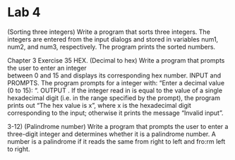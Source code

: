 Lab 4
=====

(Sorting three integers) Write a program that sorts three integers.
The integers are entered from the input dialogs and stored in variables
num1, num2, and num3, respectively. The program prints the sorted numbers.


Chapter 3 Exercise 35
HEX. 
(Decimal to hex) Write a program  that prompts the user to enter an integer  
between  0 and 15 and displays its corresponding hex number. 
INPUT and PROMPTS. The program  prompts for a integer  with: “Enter a decimal
value  (0 to 15): “. 
OUTPUT . If the integer  read in is equal  to the value  of a single 
hexadecimal  digit (i.e. in the range specified by the prompt), the program  
prints out “The hex value  is x”, where x is the hexadecimal  digit 
corresponding to the input; otherwise it prints the message  “Invalid input”. 

3-12) (Palindrome number) Write a program  that prompts the user to enter a 
three-digit integer  and determines whether  it is a palindrome number. A 
number is a palindrome if it reads the same from right to left and fro:rm 
left to right.
